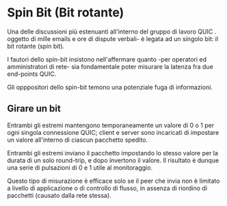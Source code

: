 # Spin Bit (Bit rotante)

Una delle discussioni più estenuanti all'interno del gruppo di lavoro QUIC
. oggetto di mille emails e ore di dispute verbali- è legata ad un singolo
bit: il bit rotante (spin bit).

I fautori dello spin-bit insistono nell'affermare quanto -per operatori ed
amministratori di rete- sia fondamentale poter misurare la latenza fra due
end-points QUIC.

Gli opppositori dello spin-bit temono una potenziale fuga di informazioni.

## Girare un bit

Entrambi gli estremi mantengono temporaneamente un valore di 0 o 1 per ogni
singola connessione QUIC; client e server sono incaricati di impostare un
valore all'interno di ciascun pacchetto spedito.

Entrambi gli estremi inviano il pacchetto impostando lo stesso valore per
la durata di un solo round-trip, e dopo invertono il valore. Il risultato è
dunque una serie di pulsazioni di 0 e 1 utile al monitoraggio.

Questo tipo di misurazione è efficace solo se il peer che invia non è
limitato a livello di applicazione o di controllo di flusso, in assenza di
riordino di pacchetti (causato dalla rete stessa).
